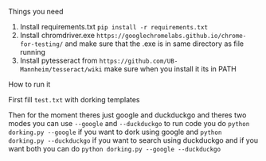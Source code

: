 Things you need
1) Install requirements.txt `pip install -r requirements.txt`
2) Install chromdriver.exe `https://googlechromelabs.github.io/chrome-for-testing/` and make sure that the 
.exe is in same directory as file running
3) Install pytesseract from `https://github.com/UB-Mannheim/tesseract/wiki` make sure when you install it its in PATH


How to run it 

First fill `test.txt` with dorking templates 

Then for the moment theres just google and duckduckgo and theres two modes you 
can use `--google` and `--duckduckgo` 
to run code you do `python dorking.py --google` if you want to dork using google 
and `python dorking.py --duckduckgo` if you want to search using duckduckgo and 
if you want both you can do `python dorking.py --google --duckduckgo` 
